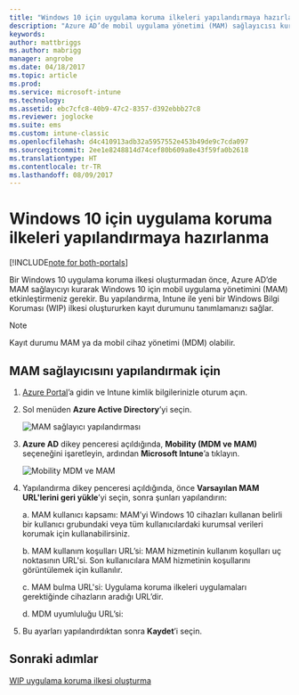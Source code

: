 ```yaml
---
title: "Windows 10 için uygulama koruma ilkeleri yapılandırmaya hazırlanma"
description: "Azure AD’de mobil uygulama yönetimi (MAM) sağlayıcısı kurma"
keywords: 
author: mattbriggs
ms.author: mabrigg
manager: angrobe
ms.date: 04/18/2017
ms.topic: article
ms.prod: 
ms.service: microsoft-intune
ms.technology: 
ms.assetid: ebc7cfc8-40b9-47c2-8357-d392ebbb27c8
ms.reviewer: joglocke
ms.suite: ems
ms.custom: intune-classic
ms.openlocfilehash: d4c410913adb32a5957552e453b49de9c7cda097
ms.sourcegitcommit: 2ee1e8248814d74cef80b609a8e43f59fa0b2618
ms.translationtype: HT
ms.contentlocale: tr-TR
ms.lasthandoff: 08/09/2017
---
```

# <a name="get-ready-to-configure-app-protection-policies-for-windows-10"></a>Windows 10 için uygulama koruma ilkeleri yapılandırmaya hazırlanma

[!INCLUDE[note for both-portals](../includes/note-for-both-portals.md)]

Bir Windows 10 uygulama koruma ilkesi oluşturmadan önce, Azure AD’de MAM sağlayıcıyı kurarak Windows 10 için mobil uygulama yönetimini (MAM) etkinleştirmeniz gerekir. Bu yapılandırma, Intune ile yeni bir Windows Bilgi Koruması (WIP) ilkesi oluştururken kayıt durumunu tanımlamanızı sağlar.

> [!NOTE]
> Kayıt durumu MAM ya da mobil cihaz yönetimi (MDM) olabilir.

## <a name="to-configure-the-mam-provider"></a>MAM sağlayıcısını yapılandırmak için

1.  [Azure Portal](https://portal.azure.com/)’a gidin ve Intune kimlik bilgilerinizle oturum açın.

2.  Sol menüden **Azure Active Directory**’yi seçin.

    ![MAM sağlayıcı yapılandırması](../media/AppManagement/mam-provider-sc-1.png)

3.  **Azure AD** dikey penceresi açıldığında, **Mobility (MDM ve MAM)** seçeneğini işaretleyin, ardından **Microsoft Intune**’a tıklayın.

    ![Mobility MDM ve MAM](../media/AppManagement/mam-provider-sc-2.png)

4.  Yapılandırma dikey penceresi açıldığında, önce **Varsayılan MAM URL'lerini geri yükle**’yi seçin, sonra şunları yapılandırın:

    a.  MAM kullanıcı kapsamı: MAM’yi Windows 10 cihazları kullanan belirli bir kullanıcı grubundaki veya tüm kullanıcılardaki kurumsal verileri korumak için kullanabilirsiniz.

    b.  MAM kullanım koşulları URL’si: MAM hizmetinin kullanım koşulları uç noktasının URL'si. Son kullanıcılara MAM hizmetinin koşullarını görüntülemek için kullanılır.

    c.  MAM bulma URL'si: Uygulama koruma ilkeleri uygulamaları gerektiğinde cihazların aradığı URL’dir.

    d.  MDM uyumluluğu URL’si:

5.  Bu ayarları yapılandırdıktan sonra **Kaydet**’i seçin.

## <a name="next-steps"></a>Sonraki adımlar

[WIP uygulama koruma ilkesi oluşturma](/intune-classic/deploy-use/create-windows-information-protection-policy-with-intune)
